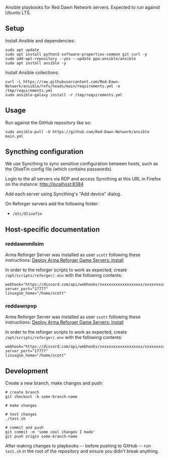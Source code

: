 Ansible playbooks for Red Dawn Network servers. Expected to run against Ubuntu LTS.

## Setup

Install Ansible and dependencies:

```
sudo apt update
sudo apt install python3 software-properties-common git curl -y
sudo add-apt-repository --yes --update ppa:ansible/ansible
sudo apt install ansible -y
```

Install Ansible collections:

```
curl -L https://raw.githubusercontent.com/Red-Dawn-Network/ansible/refs/heads/main/requirements.yml -o /tmp/requirements.yml
sudo ansible-galaxy install -r /tmp/requirements.yml
```

## Usage

Run against the GitHub repository like so:

```
sudo ansible-pull -U https://github.com/Red-Dawn-Network/ansible main.yml
```

## Syncthing configuration

We use Syncthing to sync sensitive configuration between hosts, such as the OliveTin config file (which contains passwords).

Login to the all servers via RDP and access Syncthing at this URL in Firefox on the instance: <http://localhost:8384>

Add each server using Syncthing's "Add device" dialog.

On Reforger servers add the following folder:
- `/etc/OliveTin`

## Host-specific documentation

### reddawnmilsim

Arma Reforger Server was installed as user `scott` following these instructions: [Deploy Arma Reforger Game Servers: Install](https://linuxgsm.com/servers/armarserver)

In order to the reforger scripts to work as expected, create `/opt/scripts/reforger/.env` with the following contents:

```
webhook="https://discord.com/api/webhooks/xxxxxxxxxxxxxxxxxxx/xxxxxxxxxxxxxxxxxxxxxxxxxxxxxxxxxxxxxxxxxxxxxxxxxxxxxxxxxxxxxxxxxxxx"
server_port="17777"
linuxgsm_home="/home/scott"
```

### reddawnpvp

Arma Reforger Server was installed as user `scott` following these instructions: [Deploy Arma Reforger Game Servers: Install](https://linuxgsm.com/servers/armarserver)

In order to the reforger scripts to work as expected, create `/opt/scripts/reforger/.env` with the following contents:

```
webhook="https://discord.com/api/webhooks/xxxxxxxxxxxxxxxxxxx/xxxxxxxxxxxxxxxxxxxxxxxxxxxxxxxxxxxxxxxxxxxxxxxxxxxxxxxxxxxxxxxxxxxx"
server_port="17777"
linuxgsm_home="/home/scott"
```

## Development

Create a new branch, make changes and push:

```
# create branch
git checkout -b some-branch-name

# make changes

# test changes
./test.sh

# commit and push
git commit -m 'some cool changes I made'
git push origin some-branch-name
```

After making changes to playbooks -- before pushing to GitHub -- run `test.sh` in the root of the repository and ensure you didn't break anything.
